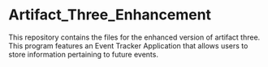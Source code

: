 # Artifact_Three_Enhancement
This repository contains the files for the enhanced version of artifact three. This program features an Event Tracker Application that allows users to store information pertaining to future events.
